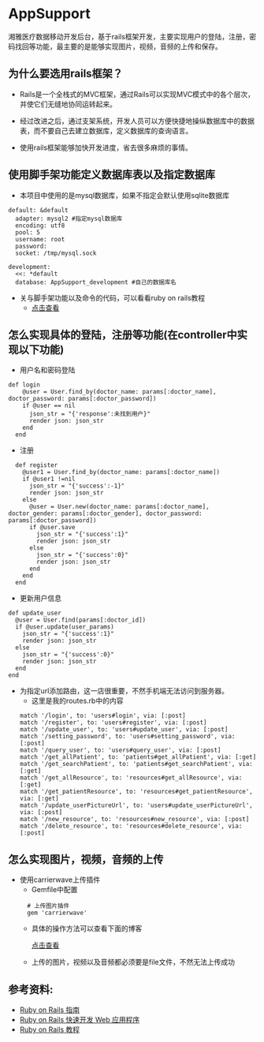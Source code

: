 # AppSupport
湘雅医疗数据移动开发后台，基于rails框架开发，主要实现用户的登陆，注册，密码找回等功能，最主要的是能够实现图片，视频，音频的上传和保存。
## 为什么要选用rails框架？
* Rails是一个全栈式的MVC框架，通过Rails可以实现MVC模式中的各个层次，并使它们无缝地协同运转起来。

* 经过改进之后，通过支架系统，开发人员可以方便快捷地操纵数据库中的数据表，而不要自己去建立数据库，定义数据库的查询语言。

* 使用rails框架能够加快开发进度，省去很多麻烦的事情。

## 使用脚手架功能定义数据库表以及指定数据库
* 本项目中使用的是mysql数据库，如果不指定会默认使用sqlite数据库
```
default: &default
  adapter: mysql2 #指定mysql数据库
  encoding: utf8
  pool: 5
  username: root
  password:
  socket: /tmp/mysql.sock

development:
  <<: *default
  database: AppSupport_development #自己的数据库名
```
* 关与脚手架功能以及命令的代码，可以看看ruby on rails教程
  * [点击查看](https://github.com/sjaiwl/image_folder/blob/master/Ruby%20on%20Rails%204%20Tutorial%20中文版.pdf)

## 怎么实现具体的登陆，注册等功能(在controller中实现以下功能)
* 用户名和密码登陆
```
def login
    @user = User.find_by(doctor_name: params[:doctor_name], doctor_password: params[:doctor_password])
    if @user == nil
      json_str = "{'response':未找到用户}"
      render json: json_str
    end
  end
```
* 注册
```
  def register
    @user1 = User.find_by(doctor_name: params[:doctor_name])
    if @user1 !=nil
      json_str = "{'success':-1}"
      render json: json_str
    else
      @user = User.new(doctor_name: params[:doctor_name], doctor_gender: params[:doctor_gender], doctor_password: params[:doctor_password])
      if @user.save
        json_str = "{'success':1}"
        render json: json_str
      else
        json_str = "{'success':0}"
        render json: json_str
      end
    end
  end
```
* 更新用户信息
```
def update_user
  @user = User.find(params[:doctor_id])
  if @user.update(user_params)
    json_str = "{'success':1}"
    render json: json_str
  else
    json_str = "{'success':0}"
    render json: json_str
  end
end
```
* 为指定url添加路由，这一店很重要，不然手机端无法访问到服务器。
  * 这里是我的routes.rb中的内容
  ```
  match '/login', to: 'users#login', via: [:post]
  match '/register', to: 'users#register', via: [:post]
  match '/update_user', to: 'users#update_user', via: [:post]
  match '/setting_password', to: 'users#setting_password', via: [:post]
  match '/query_user', to: 'users#query_user', via: [:post]
  match '/get_allPatient', to: 'patients#get_allPatient', via: [:get]
  match '/get_searchPatient', to: 'patients#get_searchPatient', via: [:get]
  match '/get_allResource', to: 'resources#get_allResource', via: [:get]
  match '/get_patientResource', to: 'resources#get_patientResource', via: [:get]
  match '/update_userPictureUrl', to: 'users#update_userPictureUrl', via: [:post]
  match '/new_resource', to: 'resources#new_resource', via: [:post]
  match '/delete_resource', to: 'resources#delete_resource', via: [:post]
  ```
  
## 怎么实现图片，视频，音频的上传
* 使用carrierwave上传插件
  * Gemfile中配置
  ```
    # 上传图片插件
    gem 'carrierwave'
  ```
  * 具体的操作方法可以查看下面的博客

    [点击查看](http://blog.csdn.net/yfeng1226/article/details/7264411)
    
  * 上传的图片，视频以及音频都必须要是file文件，不然无法上传成功

## 参考资料:
* [Ruby on Rails 指南](http://guides.ruby-china.org)
* [Ruby on Rails 快速开发 Web 应用程序](http://www.ibm.com/developerworks/cn/linux/l-rubyrails/)
* [Ruby on Rails 教程](http://railstutorial-china.org)
